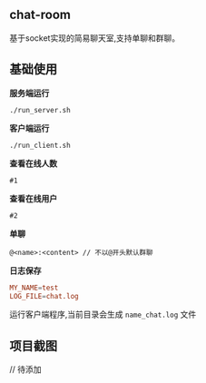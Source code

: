 ## chat-room

基于socket实现的简易聊天室,支持单聊和群聊。

## 基础使用

**服务端运行**

```
./run_server.sh
```

**客户端运行**

```
./run_client.sh
```

**查看在线人数**

```
#1
```

**查看在线用户**

```
#2
```

**单聊**

```
@<name>:<content> // 不以@开头默认群聊
```

**日志保存**

```conf
MY_NAME=test
LOG_FILE=chat.log
```

运行客户端程序,当前目录会生成 `name_chat.log` 文件

## 项目截图

// 待添加
